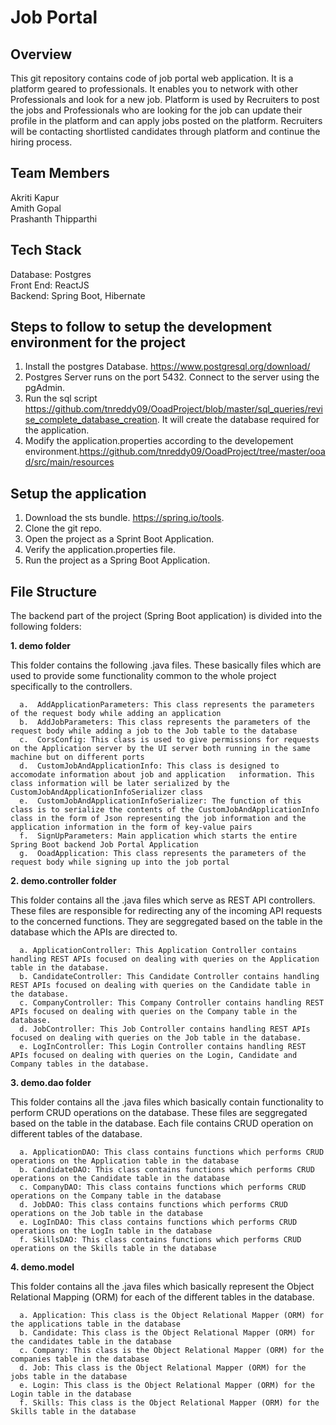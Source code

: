# Job Portal
## Overview
This git repository contains code of job portal web application. It is a platform geared to professionals. It enables you to network with other Professionals and look for a new job. Platform is used by Recruiters to post the jobs and Professionals who are looking for the job can update their profile in the platform and can apply jobs posted on the platform. Recruiters will be contacting shortlisted candidates through platform and continue the hiring process.


## Team Members

Akriti Kapur  
Amith Gopal  
Prashanth Thipparthi  

## Tech Stack
Database: Postgres      
Front End: ReactJS    
Backend: Spring Boot, Hibernate 

## Steps to follow to setup the development environment for the project

1. Install the postgres Database. https://www.postgresql.org/download/
2. Postgres Server runs on the port 5432. Connect to the server using the pgAdmin.
3. Run the sql script https://github.com/tnreddy09/OoadProject/blob/master/sql_queries/revise_complete_database_creation. It will create the database required for the application.
4. Modify the application.properties according to the developement environment.https://github.com/tnreddy09/OoadProject/tree/master/ooad/src/main/resources

## Setup the application

1. Download the sts bundle. https://spring.io/tools.
2. Clone the git repo.
3. Open the project as a Sprint Boot Application.
4. Verify the application.properties file.
5. Run the project as a Spring Boot Application.


## File Structure

The backend part of the project (Spring Boot application) is divided into the following folders: 

**1. demo folder**

   This folder contains the following .java files. These basically files which are used to provide some functionality common to the whole project specifically to the controllers.    
   
      a.  AddApplicationParameters: This class represents the parameters of the request body while adding an application  
      b.  AddJobParameters: This class represents the parameters of the request body while adding a job to the Job table to the database   
      c.  CorsConfig: This class is used to give permissions for requests on the Application server by the UI server both running in the same machine but on different ports  
      d.  CustomJobAndApplicationInfo: This class is designed to accomodate information about job and application   information. This class information will be later serialized by the CustomJobAndApplicationInfoSerializer class 
      e.  CustomJobAndApplicationInfoSerializer: The function of this class is to serialize the contents of the CustomJobAndApplicationInfo class in the form of Json representing the job information and the application information in the form of key-value pairs   
      f.  SignUpParameters: Main application which starts the entire Spring Boot backend Job Portal Application  
      g.  OoadApplication: This class represents the parameters of the request body while signing up into the job portal   

    
**2. demo.controller folder**   

   This folder contains all the .java files which serve as REST API controllers. These files are responsible for redirecting any of the incoming API requests to the concerned functions. They are seggregated based on the table in the database which the APIs are directed to. 
   
      a. ApplicationController: This Application Controller contains handling REST APIs focused on dealing with queries on the Application table in the database. 
      b. CandidateController: This Candidate Controller contains handling REST APIs focused on dealing with queries on the Candidate table in the database. 
      c. CompanyController: This Company Controller contains handling REST APIs focused on dealing with queries on the Company table in the database. 
      d. JobController: This Job Controller contains handling REST APIs focused on dealing with queries on the Job table in the database. 
      e. LogInController: This Login Controller contains handling REST APIs focused on dealing with queries on the Login, Candidate and Company tables in the database. 
      
**3. demo.dao folder**    

   This folder contains all the .java files which basically contain functionality to perform CRUD operations on the database. These files are seggregated based on the table in the database. Each file contains CRUD operation on different tables of the database. 
   
      a. ApplicationDAO: This class contains functions which performs CRUD operations on the Application table in the database 
      b. CandidateDAO: This class contains functions which performs CRUD operations on the Candidate table in the database  
      c. CompanyDAO: This class contains functions which performs CRUD operations on the Company table in the database 
      d. JobDAO: This class contains functions which performs CRUD operations on the Job table in the database 
      e. LogInDAO: This class contains functions which performs CRUD operations on the LogIn table in the database 
      f. SkillsDAO: This class contains functions which performs CRUD operations on the Skills table in the database
      
**4. demo.model**  

   This folder contains all the .java files which basically represent the Object Relational Mapping (ORM) for each of the different tables in the database. 
   
      a. Application: This class is the Object Relational Mapper (ORM) for the applications table in the database 
      b. Candidate: This class is the Object Relational Mapper (ORM) for the candidates table in the database 
      c. Company: This class is the Object Relational Mapper (ORM) for the companies table in the database 
      d. Job: This class is the Object Relational Mapper (ORM) for the jobs table in the database 
      e. Login: This class is the Object Relational Mapper (ORM) for the Login table in the database 
      f. Skills: This class is the Object Relational Mapper (ORM) for the Skills table in the database 
